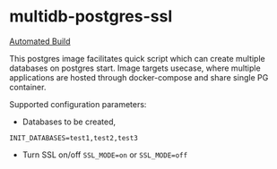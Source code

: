 multidb-postgres-ssl
====================

[Automated Build](https://hub.docker.com/r/tripples/multidb-postgres/)


This postgres image facilitates quick script which can create multiple databases on postgres start.
Image targets usecase, where multiple applications are hosted through docker-compose and share single PG container.

Supported configuration parameters:

*  Databases to be created,

`INIT_DATABASES=test1,test2,test3`

* Turn SSL on/off
`SSL_MODE=on` or `SSL_MODE=off`

